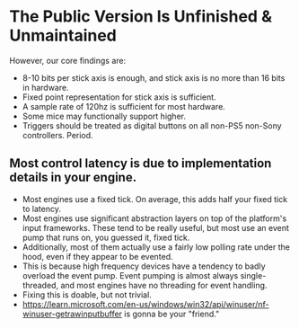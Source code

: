 # The Public Version Is Unfinished & Unmaintained

However, our core findings are:
- 8-10 bits per stick axis is enough, and stick axis is no more than 16 bits in hardware.
- Fixed point representation for stick axis is sufficient.
- A sample rate of 120hz is sufficient for most hardware.
- Some mice may functionally support higher.
- Triggers should be treated as digital buttons on all non-PS5 non-Sony controllers. Period.    

## Most control latency is due to implementation details in your engine.  
- Most engines use a fixed tick. On average, this adds half your fixed tick to latency.
- Most engines use significant abstraction layers on top of the platform's input frameworks. These tend to be really useful, but most use an event pump that runs on, you guessed it, fixed tick.
- Additionally, most of them actually use a fairly low polling rate under the hood, even if they appear to be evented.
- This is because high frequency devices have a tendency to badly overload the event pump. Event pumping is almost always single-threaded, and most engines have no threading for event handling.
- Fixing this is doable, but not trivial.
- https://learn.microsoft.com/en-us/windows/win32/api/winuser/nf-winuser-getrawinputbuffer is gonna be your "friend."
